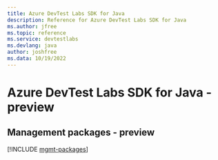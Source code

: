 ```yaml
---
title: Azure DevTest Labs SDK for Java
description: Reference for Azure DevTest Labs SDK for Java
ms.author: jfree
ms.topic: reference
ms.service: devtestlabs
ms.devlang: java
author: joshfree
ms.data: 10/19/2022
---
```

# Azure DevTest Labs SDK for Java - preview

## Management packages - preview
[!INCLUDE [mgmt-packages](devtest-labs-mgmt-index.md)]